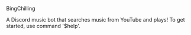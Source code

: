 BingChilling

A Discord music bot that searches music from YouTube and plays!
To get started, use command '$help'.